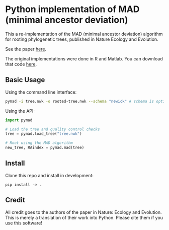 # Python implementation of MAD (minimal ancestor deviation)

This a re-implementation of the MAD (minimal ancestor deviation) algorithm
for rooting phylogenetic trees, published in Nature Ecology and Evolution.

See the paper [here](https://www.nature.com/articles/s41559-017-0193.epdf?shared_access_token=S62ZDIpEuBo7f8f8fO56xtRgN0jAjWel9jnR3ZoTv0Px0yVdsafzuduOQbkT4JkJOHFGG1kSo-AkPiJ94m3CK2Xm6hLEVZRd0qsbm2Zk_ZJCBMBoq9NRfBs3I65bR2aj3uJttkhIZL7CzhQnRstgJr_2jMXVxFFvQLZOXTo9zmw%3D).

The original implementations were done in R and Matlab. You can download that code
[here](https://www.mikrobio.uni-kiel.de/de/ag-dagan/ressourcen).

## Basic Usage

Using the command line interface:
```bash
pymad -i tree.nwk -o rooted-tree.nwk --schema "newick" # schema is optional
```

Using the API:
```python
import pymad

# Load the tree and quality control checks
tree = pymad.load_tree("tree.nwk")

# Root using the MAD algorithm
new_tree, RAindex = pymad.mad(tree)
```

## Install

Clone this repo and install in development:
```
pip install -e .
```

## Credit

All credit goes to the authors of the paper in Nature: Ecology and Evolution. This
is merely a translation of their work into Python. Please cite them if you use this
software!
